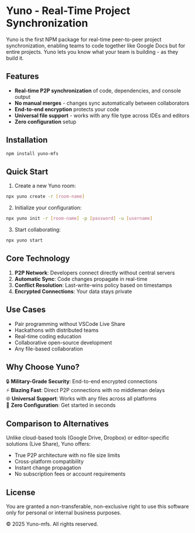 # Yuno - Real-Time Project Synchronization

Yuno is the first NPM package for real-time peer-to-peer project synchronization, enabling teams to code together like Google Docs but for entire projects.
Yuno lets you know what your team is building - as they build it.

## Features

- **Real-time P2P synchronization** of code, dependencies, and console output
- **No manual merges** - changes sync automatically between collaborators
- **End-to-end encryption** protects your code
- **Universal file support** - works with any file type across IDEs and editors
- **Zero configuration** setup

## Installation

```bash
npm install yuno-mfs
```

## Quick Start

1. Create a new Yuno room:
```bash
npx yuno create -r [room-name]
```

2. Initialize your configuration:
```bash
npx yuno init -r [room-name] -p [password] -u [username]
```

3. Start collaborating:
```bash
npx yuno start
```

## Core Technology

1. **P2P Network**: Developers connect directly without central servers
2. **Automatic Sync**: Code changes propagate in real-time
3. **Conflict Resolution**: Last-write-wins policy based on timestamps
4. **Encrypted Connections**: Your data stays private

## Use Cases

- Pair programming without VSCode Live Share
- Hackathons with distributed teams
- Real-time coding education
- Collaborative open-source development
- Any file-based collaboration

## Why Choose Yuno?

🔒 **Military-Grade Security**: End-to-end encrypted connections  
⚡ **Blazing Fast**: Direct P2P connections with no middleman delays  
🌐 **Universal Support**: Works with any files across all platforms  
🚀 **Zero Configuration**: Get started in seconds  

## Comparison to Alternatives

Unlike cloud-based tools (Google Drive, Dropbox) or editor-specific solutions (Live Share), Yuno offers:
- True P2P architecture with no file size limits
- Cross-platform compatibility
- Instant change propagation
- No subscription fees or account requirements

## License

You are granted a non-transferable, non-exclusive right to use this software only for personal or internal business purposes.

© 2025 Yuno-mfs. All rights reserved.